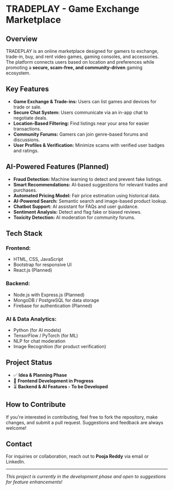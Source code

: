 # TRADEPLAY - Game Exchange Marketplace

## Overview
TRADEPLAY is an online marketplace designed for gamers to exchange, trade-in, buy, and rent video games, gaming consoles, and accessories. The platform connects users based on location and preferences while promoting a **secure, scam-free, and community-driven** gaming ecosystem.

## Key Features
- **Game Exchange & Trade-ins:** Users can list games and devices for trade or sale.
- **Secure Chat System:** Users communicate via an in-app chat to negotiate deals.
- **Location-Based Filtering:** Find listings near your area for easier transactions.
- **Community Forums:** Gamers can join genre-based forums and discussions.
- **User Profiles & Verification:** Minimize scams with verified user badges and ratings.

## AI-Powered Features (Planned)
- **Fraud Detection:** Machine learning to detect and prevent fake listings.
- **Smart Recommendations:** AI-based suggestions for relevant trades and purchases.
- **Automated Pricing Model:** Fair price estimation using historical data.
- **AI-Powered Search:** Semantic search and image-based product lookup.
- **Chatbot Support:** AI assistant for FAQs and user guidance.
- **Sentiment Analysis:** Detect and flag fake or biased reviews.
- **Toxicity Detection:** AI moderation for community forums.

## Tech Stack
### **Frontend:**
- HTML, CSS, JavaScript
- Bootstrap for responsive UI
- React.js (Planned)

### **Backend:**
- Node.js with Express.js (Planned)
- MongoDB / PostgreSQL for data storage
- Firebase for authentication (Planned)

### **AI & Data Analytics:**
- Python (for AI models)
- TensorFlow / PyTorch (for ML)
- NLP for chat moderation
- Image Recognition (for product verification)

## Project Status
- ✅ **Idea & Planning Phase**
- 🚧 **Frontend Development in Progress**
- ⏳ **Backend & AI Features - To be Developed**

## How to Contribute
If you're interested in contributing, feel free to fork the repository, make changes, and submit a pull request. Suggestions and feedback are always welcome!

## Contact
For inquiries or collaboration, reach out to **Pooja Reddy** via email or LinkedIn.

---
_This project is currently in the development phase and open to suggestions for feature enhancements!_

